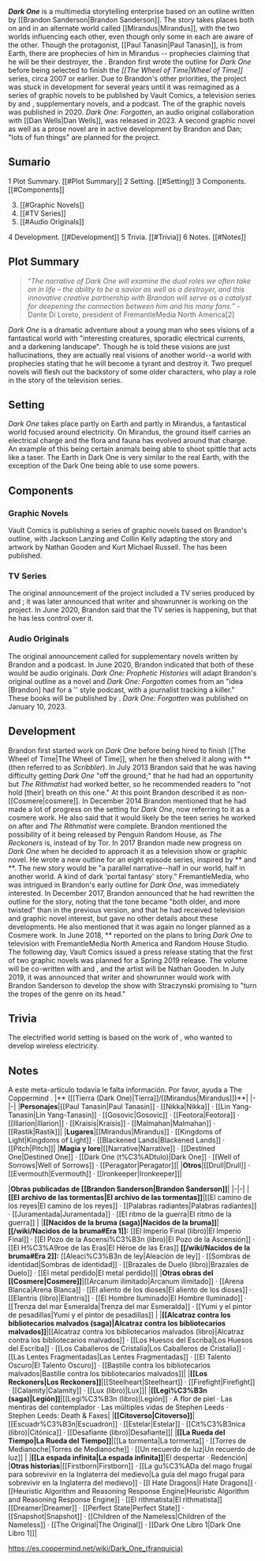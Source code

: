 
***Dark One*** is a multimedia storytelling enterprise based on an outline written by [[Brandon Sanderson\|Brandon Sanderson]]. The story takes places both on  and in an alternate world called [[Mirandus\|Mirandus]], with the two worlds influencing each other, even though only some in each are aware of the other. Though the protagonist, [[Paul Tanasin\|Paul Tanasin]], is from Earth, there are prophecies of him in Mirandus -- prophecies claiming that he will be their destroyer, the .
Brandon first wrote the outline for *Dark One* before being selected to finish the *[[The Wheel of Time\|Wheel of Time]]* series, circa 2007 or earlier. Due to Brandon's other priorities, the project was stuck in development for several years until it was reimagined as a series of graphic novels to be published by Vault Comics, a television series by  and , supplementary novels, and a podcast. The  of the graphic novels was published in 2020. *Dark One: Forgotten*, an audio original collaboration with [[Dan Wells\|Dan Wells]], was released in 2023. A second graphic novel as well as a prose novel are in active development by Brandon and Dan; "lots of fun things" are planned for the project.

## Sumario

1 Plot Summary. [[#Plot Summary]] 
2 Setting. [[#Setting]] 
3 Components. [[#Components]] 

3. [[#Graphic Novels]] 
3. [[#TV Series]] 
3. [[#Audio Originals]] 


4 Development. [[#Development]] 
5 Trivia. [[#Trivia]] 
6 Notes. [[#Notes]] 


## Plot Summary
>“*The narrative of Dark One will examine the dual roles we often take on in life – the ability to be a savior as well as a destroyer, and this innovative creative partnership with Brandon will serve as a catalyst for deepening the connection between him and his many fans.*”
\-Dante Di Loreto, president of FremantleMedia North America[2]


*Dark One* is a dramatic adventure about a young man who sees visions of a fantastical world with "interesting creatures, sporadic electrical currents, and a darkening landscape". Though he is told these visions are just hallucinations, they are actually real visions of another world--a world with prophecies stating that he will become a tyrant and destroy it.
Two prequel novels will flesh out the backstory of some older characters, who play a role in the story of the television series.

## Setting
*Dark One* takes place partly on Earth and partly in Mirandus, a fantastical world focused around electricity. On Mirandus, the ground itself carries an electrical charge and the flora and fauna has evolved around that charge. An example of this being certain animals being able to shoot spittle that acts like a taser. The Earth in Dark One is very similar to the real Earth, with the exception of the Dark One being able to use some powers.

## Components
### Graphic Novels
Vault Comics is publishing a series of graphic novels based on Brandon's outline, with Jackson Lanzing and Collin Kelly adapting the story and artwork by Nathan Gooden and Kurt Michael Russell. The  has been published.

### TV Series
The original announcement of the project included a TV series produced by  and ; it was later announced that writer and showrunner  is working on the project. In June 2020, Brandon said that the TV series is happening, but that he has less control over it.

### Audio Originals
The original announcement called for supplementary novels written by Brandon and a podcast. In June 2020, Brandon indicated that both of these would be audio originals. *Dark One: Prophetic Histories* will adapt Brandon's original outline as a novel and *Dark One: Forgotten* comes from an "idea [Brandon] had for a '' style podcast, with a journalist tracking a killer." These books will be published by . *Dark One: Forgotten* was published on January 10, 2023.

## Development
Brandon first started work on *Dark One* before being hired to finish [[The Wheel of Time\|The Wheel of Time]], when he then shelved it along with ** (then referred to as *Scribbler*).
In July 2013 Brandon said that he was having difficulty getting *Dark One* "off the ground;" that he had had an opportunity but *The Rithmatist* had worked better, so he recommended readers to "not hold [their] breath on this one." At this point Brandon described it as non-[[Cosmere\|cosmere]].
In December 2014 Brandon mentioned that he had made a lot of progress on the setting for *Dark One*, now referring to it as a cosmere work. He also said that it would likely be the teen series he worked on after  and *The Rithmatist* were complete. Brandon mentioned the possibility of it being released by Penguin Random House, as *The Reckoners* is, instead of by Tor.
In 2017 Brandon made new progress on *Dark One* when he decided to approach it as a television show or graphic novel. He wrote a new outline for an eight episode series, inspired by ** and **. The new story would be "a parallel narrative--half in our world, half in another world. A kind of dark 'portal fantasy' story." FremantleMedia, who was intrigued in Brandon's early outline for *Dark One*, was immediately interested. In December 2017, Brandon announced that he had rewritten the outline for the story, noting that the tone became "both older, and more twisted" than in the previous version, and that he had received television and graphic novel interest, but gave no other details about these developments. He also mentioned that it was again no longer planned as a Cosmere work.
In June 2018, ** reported on the plans to bring *Dark One* to television with FremantleMedia North America and Random House Studio. The following day, Vault Comics issued a press release stating that the first of two graphic novels was planned for a Spring 2019 release. The volume will be co-written with  and , and the artist will be Nathan Gooden.
In July 2019, it was announced that writer and showrunner  would work with Brandon Sanderson to develop the show with Straczynski promising to "turn the tropes of the genre on its head."

## Trivia
The electrified world setting is based on the work of , who wanted to develop wireless electricity.
## Notes

A este meta-artículo todavía le falta información. Por favor, ayuda a The Coppermind .
|** ([[Tierra (Dark One)\|Tierra]]/[[Mirandus\|Mirandus]])**|
|-|-|
|**Personajes**|[[Paul Tanasin\|Paul Tanasin]] · [[Nikka\|Nikka]] · [[Lin Yang-Tanasin\|Lin Yang-Tanasin]] · [[Gosovic\|Gosovic]] · [[Feotora\|Feotora]] · [[Illarion\|Illarion]] · [[Kraisis\|Kraisis]] · [[Malmahan\|Malmahan]] · [[Rastik\|Rastik]]|
|**Lugares**|[[Mirandus\|Mirandus]] · [[Kingdoms of Light\|Kingdoms of Light]] · [[Blackened Lands\|Blackened Lands]] · [[Pitch\|Pitch]]|
|**Magia y lore**|[[Narrative\|Narrative]] · [[Destined One\|Destined One]] · [[Dark One (t%C3%ADtulo)\|Dark One]] · [[Well of Sorrows\|Well of Sorrows]] · [[Peragator\|Peragator]]|
|**Otros**|[[Drull\|Drull]] · [[Evermouth\|Evermouth]] · [[Ironkeeper\|Ironkeeper]]|

|**Obras publicadas de [[Brandon Sanderson\|Brandon Sanderson]]**|
|-|-|
|**[[El archivo de las tormentas\|El archivo de las tormentas]]**|[[El camino de los reyes\|El camino de los reyes]] · [[Palabras radiantes\|Palabras radiantes]] · [[Juramentada\|Juramentada]] · [[El ritmo de la guerra\|El ritmo de la guerra]] |
|**[[Nacidos de la bruma (saga)\|Nacidos de la bruma]]**|**[[/wiki/Nacidos de la bruma#Era 1]]:** [[El Imperio Final (libro)\|El Imperio Final]] · [[El Pozo de la Ascensi%C3%B3n (libro)\|El Pozo de la Ascensión]] · [[El H%C3%A9roe de las Eras\|El Héroe de las Eras]] **[[/wiki/Nacidos de la bruma#Era 2]]:** [[Aleaci%C3%B3n de ley\|Aleación de ley]] · [[Sombras de identidad\|Sombras de identidad]] · [[Brazales de Duelo (libro)\|Brazales de Duelo]] · [[El metal perdido\|El metal perdido]]|
|**Otras obras del [[Cosmere\|Cosmere]]**|[[Arcanum ilimitado\|Arcanum ilimitado]] · [[Arena Blanca\|Arena Blanca]] · [[El aliento de los dioses\|El aliento de los dioses]] · [[Elantris (libro)\|Elantris]] · [[El Hombre Iluminado\|El Hombre Iluminado]] · [[Trenza del mar Esmeralda\|Trenza del mar Esmeralda]] · [[Yumi y el pintor de pesadillas\|Yumi y el pintor de pesadillas]] |
|**[[Alcatraz contra los bibliotecarios malvados (saga)\|Alcatraz contra los bibliotecarios malvados]]**|[[Alcatraz contra los bibliotecarios malvados (libro)\|Alcatraz contra los bibliotecarios malvados]] · [[Los Huesos del Escriba\|Los Huesos del Escriba]] · [[Los Caballeros de Cristalia\|Los Caballeros de Cristalia]] · [[Las Lentes Fragmentadas\|Las Lentes Fragmentadas]] · [[El Talento Oscuro\|El Talento Oscuro]] · [[Bastille contra los bibliotecarios malvados\|Bastille contra los bibliotecarios malvados]]|
|**[[Los Reckoners\|Los Reckoners]]**|[[Steelheart\|Steelheart]] · [[Firefight\|Firefight]] · [[Calamity\|Calamity]] · [[Lux (libro)\|Lux]]|
|**[[Legi%C3%B3n (saga)\|Legión]]**|[[Legi%C3%B3n (libro)\|Legión]] · A flor de piel · Las mentiras del contemplador · Las múltiples vidas de Stephen Leeds · Stephen Leeds: Death & Faxes|
|**[[Citoverso\|Citoverso]]**|[[Escuadr%C3%B3n\|Escuadrón]] · [[Estelar\|Estelar]] · [[Cit%C3%B3nica (libro)\|Citónica]] · [[Desafiante (libro)\|Desafiante]]|
|**[[La Rueda del Tiempo\|La Rueda del Tiempo]]**|[[La tormenta\|La tormenta]] · [[Torres de Medianoche\|Torres de Medianoche]] · [[Un recuerdo de luz\|Un recuerdo de luz]] |
|**[[La espada infinita\|La espada infinita]]**|El despertar · Redención|
|**Otras historias**|[[Firstborn\|Firstborn]] · [[La gu%C3%ADa del mago frugal para sobrevivir en la Inglaterra del medievo\|La guía del mago frugal para sobrevivir en la Inglaterra del medievo]] · [[I Hate Dragons\|I Hate Dragons]] · [[Heuristic Algorithm and Reasoning Response Engine\|Heuristic Algorithm and Reasoning Response Engine]] · [[El rithmatista\|El rithmatista]] [[Dreamer\|Dreamer]] · [[Perfect State\|Perfect State]] · [[Snapshot\|Snapshot]] · [[Children of the Nameless\|Children of the Nameless]] · [[The Original\|The Original]] · [[Dark One Libro 1\|Dark One Libro 1]]|



https://es.coppermind.net/wiki/Dark_One_(franquicia)